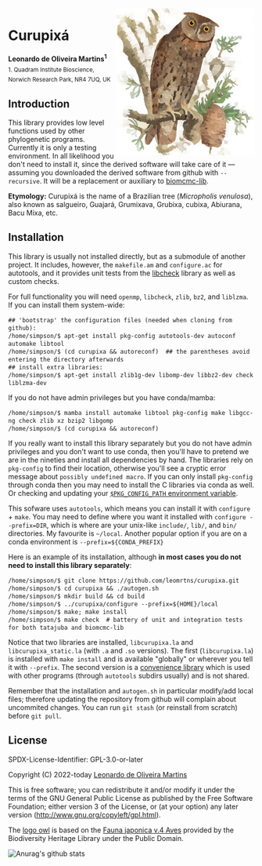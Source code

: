<img src="recipe/curupixa.png" height="300" align="right" alt="Curupixa">

# Curupixá

__Leonardo de Oliveira Martins<sup>1</sup>__
<br>
<sub>1. Quadram Institute Bioscience, Norwich Research Park, NR4 7UQ, UK</sub>

## Introduction

This library provides low level functions used by other phylogenetic programs. Currently it is only a testing
environment. 
In all likelihood you don't need to install it, since the derived software will take care of it &mdash; assuming you
downloaded the derived software from github with `--recursive`.
It will be a replacement or auxiliary to [biomcmc-lib](https://github.com/quadram-institute-bioscience/biomcmc-lib).

**Etymology:** Curupixá is the name of a Brazilian tree (_Micropholis venulosa_), also known as salgueiro, Guajará, Grumixava, Grubixa, cubixa, Abiurana, Bacu Mixa, etc. 
## Installation
This library is usually not installed directly, but as a submodule of another project. 
It includes, however, the `makefile.am` and `configure.ac` for autotools, and it provides unit tests from the
[libcheck](https://github.com/libcheck/check) library as well as custom checks. 

For full functionality you will need `openmp`, `libcheck`, `zlib`, `bz2`, and `liblzma`. 
If you can install them system-wide:
```[bash]
## 'bootstrap' the configuration files (needed when cloning from github):
/home/simpson/$ apt-get install pkg-config autotools-dev autoconf automake libtool
/home/simpson/$ (cd curupixa && autoreconf)  ## the parentheses avoid entering the directory afterwards
## install extra libraries: 
/home/simpson/$ apt-get install zlib1g-dev libomp-dev libbz2-dev check liblzma-dev
```

If you do not have admin privileges but you have conda/mamba:
```
/home/simpson/$ mamba install automake libtool pkg-config make libgcc-ng check zlib xz bzip2 libgomp
/home/simpson/$ (cd curupixa && autoreconf)
```

If you really want to install this library separately but you do not have admin privileges and you don't want to use conda, 
then you'll have to pretend we are in the nineties and install all dependencies by hand. 
The libraries rely on `pkg-config` to find their location, otherwise you'll see a cryptic error message about `possibly
undefined macro`. 
If you can only install `pkg-config` through conda then you may need to install the C libraries via conda as well.
Or checking and updating your [`$PKG_CONFIG_PATH` environment variable](https://people.freedesktop.org/~dbn/pkg-config-guide.html).

This sofware uses `autotools`, which means you can install it with `configure` + `make`.
You may need to define where you want it installed with `configure --prefix=DIR`, which is where are your unix-like
`include/`, `lib/`, and `bin/` directories. My favourite is `~/local`. Another popular option if you are on a conda
environment is `--prefix=${CONDA_PREFIX}`

Here is an example of its installation, although **in most cases you do not need to install this library separately**:

```[bash]
/home/simpson/$ git clone https://github.com/leomrtns/curupixa.git
/home/simpson/$ cd curupixa && ./autogen.sh
/home/simpson/$ mkdir build && cd build
/home/simpson/$ ../curupixa/configure --prefix=${HOME}/local
/home/simpson/$ make; make install
/home/simpson/$ make check  # battery of unit and integration tests for both tatajuba and biomcmc-lib
```

Notice that two libraries are installed, `libcurupixa.la` and `libcurupixa_static.la` (with `.a` and `.so` versions). 
The first (`libcurupixa.la`) is installed with `make install` and is available "globally" or wherever you tell it with
`--prefix`.
The second version is a [convenience library](https://www.gnu.org/software/automake/manual/html_node/Libtool-Convenience-Libraries.html)
which is used with other programs (through `autotools` subdirs usually) and is not shared. 

Remember that the installation and `autogen.sh` in particular modify/add local files; therefore updating the repository
from github will complain about uncommited changes. You can run `git stash` (or reinstall from scratch) before `git pull`.


## License 
SPDX-License-Identifier: GPL-3.0-or-later

Copyright (C) 2022-today  [Leonardo de Oliveira Martins](https://github.com/leomrtns)

This is free software; you can redistribute it and/or modify it under the terms of the GNU General Public
License as published by the Free Software Foundation; either version 3 of the License, or (at your option) any later
version (http://www.gnu.org/copyleft/gpl.html).

The [logo owl](https://www.flickr.com/photos/biodivlibrary/51267563412/in/album-72157719506234015/) is based on the 
[Fauna japonica v.4 Aves](https://www.flickr.com/photos/biodivlibrary/albums/72157719506234015/with/51267563412/)
provided by the Biodiversity Heritage Library under the Public Domain.

![Anurag's github stats](https://github-readme-stats.vercel.app/api?username=leomrtns&count_private=true&show_icons=true&theme=calm)

